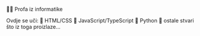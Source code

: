 👨‍🏫 Profa iz informatike

Ovdje se uči:
🚀 HTML/CSS
🚀 JavaScript/TypeScript
🚀 Python
🚀 ostale stvari što iz toga proizlaze...

<!--
**proflivio/proflivio** is a ✨ _special_ ✨ repository because its `README.md` (this file) appears on your GitHub profile.

Here are some ideas to get you started:

- 🔭 I’m currently working on ...
- 🌱 I’m currently learning ...
- 👯 I’m looking to collaborate on ...
- 🤔 I’m looking for help with ...
- 💬 Ask me about ...
- 📫 How to reach me: ...
- 😄 Pronouns: ...
- ⚡ Fun fact: ...
-->
